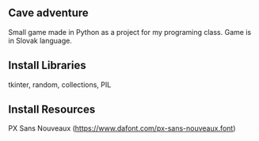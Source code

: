 ## Cave adventure
Small game made in Python as a project for my programing class.
Game is in Slovak language.
## Install Libraries
tkinter,
random,
collections,
PIL
## Install Resources
PX Sans Nouveaux (https://www.dafont.com/px-sans-nouveaux.font)
